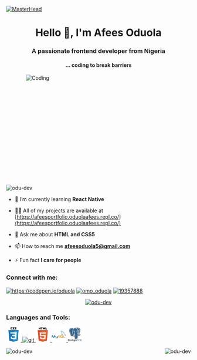 [![MasterHead](https://indoanalytica.com/static/images/bannerr.gif)](https://Odu-dev.io)

<h1 align="center">Hello 👋, I'm Afees Oduola</h1>
<h3 align="center">A passionate frontend developer from Nigeria</h3>

<h4 align="center">... coding to break barriers</h4>



<img align="right" alt="Coding" width="450" height="300" src="https://contentstatic.techgig.com/thumb/msid-81427725,width-355,resizemode-4/Top-5-games-for-programmers-to-polish-their-coding-skills.jpg?18944">

<p align="left"> <img src="https://komarev.com/ghpvc/?username=odu-dev&label=Profile%20views&color=0e75b6&style=flat" alt="odu-dev" /> </p>

- 🌱 I’m currently learning **React Native**

- 👨‍💻 All of my projects are available at [https://afeesportfolio.oduolaafees.repl.co/](https://afeesportfolio.oduolaafees.repl.co/)

- 💬 Ask me about **HTML and CSS5**

- 📫 How to reach me **afeesoduola5@gmail.com**

- ⚡ Fun fact **I care for people**

<h3 align="left">Connect with me:</h3>
<p align="left">
<a href="https://codepen.io/https://codepen.io/oduola" target="blank"><img align="center" src="https://raw.githubusercontent.com/rahuldkjain/github-profile-readme-generator/master/src/images/icons/Social/codepen.svg" alt="https://codepen.io/oduola" height="30" width="40" /></a>
<a href="https://twitter.com/omo_oduola" target="blank"><img align="center" src="https://raw.githubusercontent.com/rahuldkjain/github-profile-readme-generator/master/src/images/icons/Social/twitter.svg" alt="omo_oduola" height="30" width="40" /></a>
<a href="https://stackoverflow.com/users/19357888" target="blank"><img align="center" src="https://raw.githubusercontent.com/rahuldkjain/github-profile-readme-generator/master/src/images/icons/Social/stack-overflow.svg" alt="19357888" height="30" width="40" /></a>
</p>

<p align="center"> <a href="https://github.com/ryo-ma/github-profile-trophy"><img src="https://github-profile-trophy.vercel.app/?username=odu-dev" alt="odu-dev" /></a> </p>

<h3 align="left">Languages and Tools:</h3>
<p align="left"> <a href="https://www.w3schools.com/css/" target="_blank" rel="noreferrer"> <img src="https://raw.githubusercontent.com/devicons/devicon/master/icons/css3/css3-original-wordmark.svg" alt="css3" width="40" height="40"/> </a> <a href="https://git-scm.com/" target="_blank" rel="noreferrer"> <img src="https://www.vectorlogo.zone/logos/git-scm/git-scm-icon.svg" alt="git" width="40" height="40"/> </a> <a href="https://www.w3.org/html/" target="_blank" rel="noreferrer"> <img src="https://raw.githubusercontent.com/devicons/devicon/master/icons/html5/html5-original-wordmark.svg" alt="html5" width="40" height="40"/> </a> <a href="https://www.mysql.com/" target="_blank" rel="noreferrer"> <img src="https://raw.githubusercontent.com/devicons/devicon/master/icons/mysql/mysql-original-wordmark.svg" alt="mysql" width="40" height="40"/> </a> <a href="https://www.postgresql.org" target="_blank" rel="noreferrer"> <img src="https://raw.githubusercontent.com/devicons/devicon/master/icons/postgresql/postgresql-original-wordmark.svg" alt="postgresql" width="40" height="40"/> </a> </p>

<p><img align="left" src="https://github-readme-stats.vercel.app/api/top-langs?username=odu-dev&show_icons=true&locale=en&layout=compact" alt="odu-dev" /></p>

<p>&nbsp;<img align="right" src="https://github-readme-stats.vercel.app/api?username=odu-dev&show_icons=true&locale=en" alt="odu-dev" /></p>


